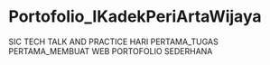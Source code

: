 # Portofolio_IKadekPeriArtaWijaya
 SIC TECH TALK AND PRACTICE HARI PERTAMA_TUGAS PERTAMA_MEMBUAT WEB PORTOFOLIO SEDERHANA
